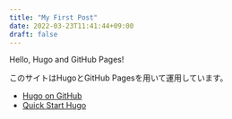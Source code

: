 ```yaml
---
title: "My First Post"
date: 2022-03-23T11:41:44+09:00
draft: false
---
```


Hello, Hugo and GitHub Pages!

このサイトはHugoとGitHub Pagesを用いて運用しています。

- [Hugo on GitHub](https://gohugo.io/hosting-and-deployment/hosting-on-github/)
- [Quick Start Hugo](https://gohugo.io/getting-started/quick-start/)

